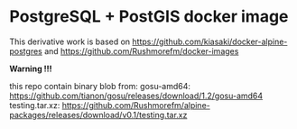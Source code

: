 # PostgreSQL + PostGIS docker image

This derivative work is based on https://github.com/kiasaki/docker-alpine-postgres and https://github.com/Rushmorefm/docker-images

**Warning !!!**

this repo contain binary blob from:
gosu-amd64: https://github.com/tianon/gosu/releases/download/1.2/gosu-amd64
testing.tar.xz: https://github.com/Rushmorefm/alpine-packages/releases/download/v0.1/testing.tar.xz


